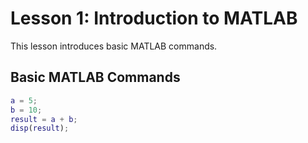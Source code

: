 # Lesson 1: Introduction to MATLAB

This lesson introduces basic MATLAB commands.

## Basic MATLAB Commands
```matlab
a = 5;
b = 10;
result = a + b;
disp(result);
